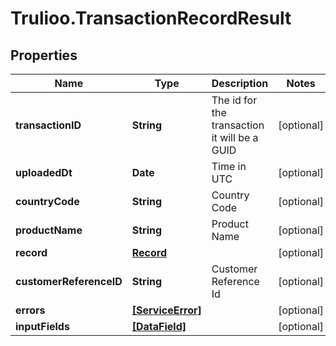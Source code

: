 # Trulioo.TransactionRecordResult

## Properties

Name | Type | Description | Notes
------------ | ------------- | ------------- | -------------
**transactionID** | **String** | The id for the transaction it will be a GUID | [optional] 
**uploadedDt** | **Date** | Time in UTC | [optional] 
**countryCode** | **String** | Country Code | [optional] 
**productName** | **String** | Product Name | [optional] 
**record** | [**Record**](Record.md) |  | [optional] 
**customerReferenceID** | **String** | Customer Reference Id | [optional] 
**errors** | [**[ServiceError]**](ServiceError.md) |  | [optional] 
**inputFields** | [**[DataField]**](DataField.md) |  | [optional] 


